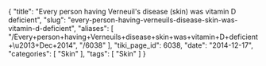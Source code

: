 {
    "title": "Every person having Verneuil's disease (skin) was vitamin D deficient",
    "slug": "every-person-having-verneuils-disease-skin-was-vitamin-d-deficient",
    "aliases": [
        "/Every+person+having+Verneuils+disease+skin+was+vitamin+D+deficient+\u2013+Dec+2014",
        "/6038"
    ],
    "tiki_page_id": 6038,
    "date": "2014-12-17",
    "categories": [
        "Skin"
    ],
    "tags": [
        "Skin"
    ]
}